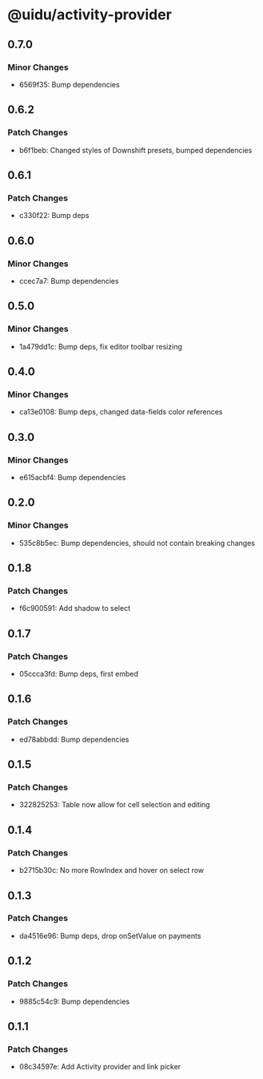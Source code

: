 # @uidu/activity-provider

## 0.7.0

### Minor Changes

- 6569f35: Bump dependencies

## 0.6.2

### Patch Changes

- b6f1beb: Changed styles of Downshift presets, bumped dependencies

## 0.6.1

### Patch Changes

- c330f22: Bump deps

## 0.6.0

### Minor Changes

- ccec7a7: Bump dependencies

## 0.5.0

### Minor Changes

- 1a479dd1c: Bump deps, fix editor toolbar resizing

## 0.4.0

### Minor Changes

- ca13e0108: Bump deps, changed data-fields color references

## 0.3.0

### Minor Changes

- e615acbf4: Bump dependencies

## 0.2.0

### Minor Changes

- 535c8b5ec: Bump dependencies, should not contain breaking changes

## 0.1.8

### Patch Changes

- f6c900591: Add shadow to select

## 0.1.7

### Patch Changes

- 05ccca3fd: Bump deps, first embed

## 0.1.6

### Patch Changes

- ed78abbdd: Bump dependencies

## 0.1.5

### Patch Changes

- 322825253: Table now allow for cell selection and editing

## 0.1.4

### Patch Changes

- b2715b30c: No more RowIndex and hover on select row

## 0.1.3

### Patch Changes

- da4516e96: Bump deps, drop onSetValue on payments

## 0.1.2

### Patch Changes

- 9885c54c9: Bump dependencies

## 0.1.1

### Patch Changes

- 08c34597e: Add Activity provider and link picker
